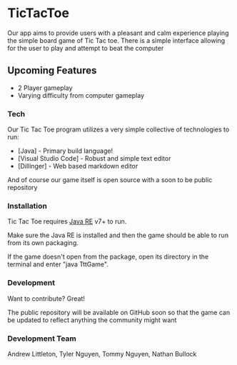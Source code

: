 # TicTacToe

Our app aims to provide users with a pleasant and calm experience playing the simple board game of Tic Tac toe. There is a simple interface allowing for the user to play and attempt to beat the computer

## Upcoming Features

- 2 Player gameplay
- Varying difficulty from computer gameplay

### Tech

Our Tic Tac Toe program utilizes a very simple collective of technologies to run:

- [Java] - Primary build language!
- [Visual Studio Code] - Robust and simple text editor
- [Dillinger] - Web based markdown editor

And of course our game itself is open source with a soon to be public repository

### Installation

Tic Tac Toe requires [Java RE](http://www.oracle.com/technetwork/java/javase/jre8-downloads-2133155.html) v7+ to run.

Make sure the Java RE is installed and then the game should be able to run from its own packaging.

If the game doesn't open from the package, open its directory in the terminal and enter "java TttGame".

### Development

Want to contribute? Great!

The public repository will be available on GitHub soon so that the game can be updated to reflect anything the community might want

### Development Team

Andrew Littleton, Tyler Nguyen, Tommy Nguyen, Nathan Bullock

